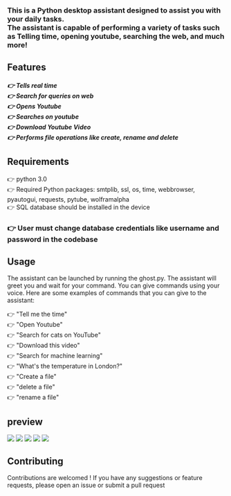 <h3>This is a Python desktop assistant designed to assist you with your daily tasks.<br/>
The assistant is capable of performing a variety of tasks such as Telling time, opening youtube, searching the web, and much more!</h3>

<h2>Features</h2>
<h5>
👉 Tells real time<br/>
👉 Search for queries on web<br/>
👉 Opens Youtube<br/>
👉 Searches on youtube<br/>
👉 Download Youtube Video<br/>
👉 Performs file operations like create, rename and delete<br/>
</h5>
  
<h2>Requirements</h2>
👉 python 3.0<br/>
👉 Required Python packages: smtplib, ssl, os, time, webbrowser, pyautogui, requests, pytube, wolframalpha <br/>
👉 SQL database should be installed in the device<br/>
<h3><b>👉 User must change database credentials like username and password in the codebase</b></h3>

<h2>Usage</h2>
The assistant can be launched by running the ghost.py. The assistant will greet you and wait for your command. You can give commands using your voice.
Here are some examples of commands that you can give to the assistant:

👉 "Tell me the time" <br/>
👉 "Open Youtube"<br/>
👉 "Search for cats on YouTube"<br/>
👉 "Download this video"<br/>
👉 "Search for machine learning"<br/>
👉 "What's the temperature in London?"<br/>
👉 "Create a file"<br/>
👉 "delete a file"<br/>
👉 "rename a file"<br/>

<h2>preview</h2>
<img src="https://user-images.githubusercontent.com/100670861/221593491-0bdd6898-1baf-4229-839f-17ba1f650f86.png"/>
<img src="https://user-images.githubusercontent.com/100670861/221594195-ff5eb82c-2cd6-436a-b816-8047059fc3d3.png"/>
<img src="https://user-images.githubusercontent.com/100670861/221594406-ee72ba6c-04a7-41f1-8296-c5ef2f729df2.png"/>
<img src="https://user-images.githubusercontent.com/100670861/221594590-5fa4bcae-9e1b-46e3-b9f5-13f9dffb4833.png"/>
<img src="https://user-images.githubusercontent.com/100670861/221594706-7861f880-8cd2-4aa4-9870-11853a6ce1ca.png"/>

<h2>Contributing</h2>
Contributions are welcomed ! If you have any suggestions or feature requests, please open an issue or submit a pull request
